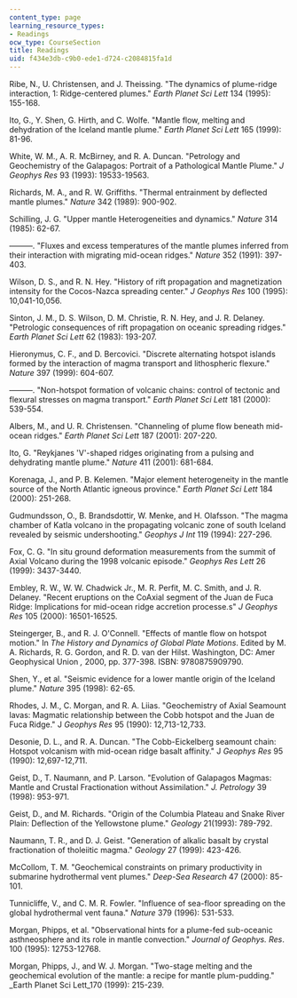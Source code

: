 ```yaml
---
content_type: page
learning_resource_types:
- Readings
ocw_type: CourseSection
title: Readings
uid: f434e3db-c9b0-ede1-d724-c2084815fa1d
---
```


Ribe, N., U. Christensen, and J. Theissing. "The dynamics of plume-ridge interaction, 1: Ridge-centered plumes." _Earth Planet Sci Lett_ 134 (1995): 155-168.

Ito, G., Y. Shen, G. Hirth, and C. Wolfe. "Mantle flow, melting and dehydration of the Iceland mantle plume." _Earth Planet Sci Lett_ 165 (1999): 81-96.

White, W. M., A. R. McBirney, and R. A. Duncan. "Petrology and Geochemistry of the Galapagos: Portrait of a Pathological Mantle Plume." _J Geophys Res_ 93 (1993): 19533-19563.

Richards, M. A., and R. W. Griffiths. "Thermal entrainment by deflected mantle plumes." _Nature_ 342 (1989): 900-902.

Schilling, J. G. "Upper mantle Heterogeneities and dynamics." _Nature_ 314 (1985): 62-67.

———. "Fluxes and excess temperatures of the mantle plumes inferred from their interaction with migrating mid-ocean ridges." _Nature_ 352 (1991): 397-403.

Wilson, D. S., and R. N. Hey. "History of rift propagation and magnetization intensity for the Cocos-Nazca spreading center." _J Geophys Res_ 100 (1995): 10,041-10,056.

Sinton, J. M., D. S. Wilson, D. M. Christie, R. N. Hey, and J. R. Delaney. "Petrologic consequences of rift propagation on oceanic spreading ridges." _Earth Planet Sci Lett_ 62 (1983): 193-207.

Hieronymus, C. F., and D. Bercovici. "Discrete alternating hotspot islands formed by the interaction of magma transport and lithospheric flexure." _Nature_ 397 (1999): 604-607.

———. "Non-hotspot formation of volcanic chains: control of tectonic and flexural stresses on magma transport." _Earth Planet Sci Lett_ 181 (2000): 539-554.

Albers, M., and U. R. Christensen. "Channeling of plume flow beneath mid-ocean ridges." _Earth Planet Sci Lett_ 187 (2001): 207-220.

Ito, G. "Reykjanes 'V'-shaped ridges originating from a pulsing and dehydrating mantle plume." _Nature_ 411 (2001): 681-684.

Korenaga, J., and P. B. Kelemen. "Major element heterogeneity in the mantle source of the North Atlantic igneous province." _Earth Planet Sci Lett_ 184 (2000): 251-268.

Gudmundsson, O., B. Brandsdottir, W. Menke, and H. Olafsson. "The magma chamber of Katla volcano in the propagating volcanic zone of south Iceland revealed by seismic undershooting." _Geophys J Int_ 119 (1994): 227-296.

Fox, C. G. "In situ ground deformation measurements from the summit of Axial Volcano during the 1998 volcanic episode." _Geophys Res Lett_ 26 (1999): 3437-3440.

Embley, R. W., W. W. Chadwick Jr., M. R. Perfit, M. C. Smith, and J. R. Delaney. "Recent eruptions on the CoAxial segment of the Juan de Fuca Ridge: Implications for mid-ocean ridge accretion processe.s" _J Geophys Res_ 105 (2000): 16501-16525.

Steingerger, B., and R. J. O'Connell. "Effects of mantle flow on hotspot motion." In _The History and Dynamics of Global Plate Motions_. Edited by M. A. Richards, R. G. Gordon, and R. D. van der Hilst. Washington, DC: Amer Geophysical Union _,_ 2000, pp. 377-398. ISBN: 9780875909790.

Shen, Y., et al. "Seismic evidence for a lower mantle origin of the Iceland plume." _Nature_ 395 (1998): 62-65.

Rhodes, J. M., C. Morgan, and R. A. Liias. "Geochemistry of Axial Seamount lavas: Magmatic relationship between the Cobb hotspot and the Juan de Fuca Ridge." J _Geophys Res_ 95 (1990): 12,713-12,733.

Desonie, D. L., and R. A. Duncan. "The Cobb-Eickelberg seamount chain: Hotspot volcanism with mid-ocean ridge basalt affinity." J _Geophys Res_ 95 (1990): 12,697-12,711.

Geist, D., T. Naumann, and P. Larson. "Evolution of Galapagos Magmas: Mantle and Crustal Fractionation without Assimilation." _J. Petrology_ 39 (1998): 953-971.

Geist, D., and M. Richards. "Origin of the Columbia Plateau and Snake River Plain: Deflection of the Yellowstone plume." _Geology_ 21(1993): 789-792.

Naumann, T. R., and D. J. Geist. "Generation of alkalic basalt by crystal fractionation of tholeiitic magma." _Geology_ 27 (1999): 423-426.

McCollom, T. M. "Geochemical constraints on primary productivity in submarine hydrothermal vent plumes." _Deep-Sea Research_ 47 (2000): 85-101.

Tunnicliffe, V., and C. M. R. Fowler. "Influence of sea-floor spreading on the global hydrothermal vent fauna." _Nature_ 379 (1996): 531-533.

Morgan, Phipps, et al. "Observational hints for a plume-fed sub-oceanic asthneosphere and its role in mantle convection." _Journal of Geophys. Res_. 100 (1995): 12753-12768.

Morgan, Phipps, J., and W. J. Morgan. "Two-stage melting and the geochemical evolution of the mantle: a recipe for mantle plum-pudding." _Earth Planet Sci Lett_170 (1999): 215-239.